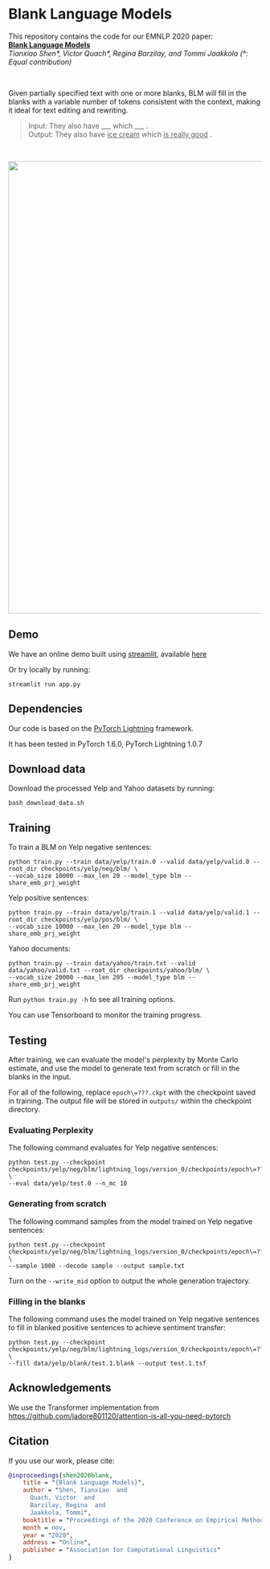# Blank Language Models

This repository contains the code for our EMNLP 2020 paper:  
[**Blank Language Models**](https://arxiv.org/abs/2002.03079)  
*Tianxiao Shen&ast;, Victor Quach&ast;, Regina Barzilay, and Tommi Jaakkola (&ast;: Equal contribution)*

<br>

Given partially specified text with one or more blanks, BLM will fill in the blanks with a variable number of tokens consistent with the context, making it ideal for text editing and rewriting.

> Input:  They also have \___ which \___ .  
> Output: They also have <ins>ice cream</ins> which <ins>is really good</ins> .

<br>

<p align="center"><img width=900 src="img/model.png"></p>


## Demo

We have an online demo built using [streamlit](https://www.streamlit.io/), available [here](http://128.52.131.173:8501)

Or try locally by running:

```
streamlit run app.py
```


## Dependencies

Our code is based on the [PyTorch Lightning](https://github.com/PyTorchLightning/pytorch-lightning) framework.

It has been tested in PyTorch 1.6.0, PyTorch Lightning 1.0.7


## Download data

Download the processed Yelp and Yahoo datasets by running:
```
bash download_data.sh
```


## Training

To train a BLM on Yelp negative sentences:
```
python train.py --train data/yelp/train.0 --valid data/yelp/valid.0 --root_dir checkpoints/yelp/neg/blm/ \
--vocab_size 10000 --max_len 20 --model_type blm --share_emb_prj_weight
```

Yelp positive sentences:
```
python train.py --train data/yelp/train.1 --valid data/yelp/valid.1 --root_dir checkpoints/yelp/pos/blm/ \
--vocab_size 10000 --max_len 20 --model_type blm --share_emb_prj_weight
```

Yahoo documents:
```
python train.py --train data/yahoo/train.txt --valid data/yahoo/valid.txt --root_dir checkpoints/yahoo/blm/ \
--vocab_size 20000 --max_len 205 --model_type blm --share_emb_prj_weight
```

Run `python train.py -h` to see all training options.

You can use Tensorboard to monitor the training progress.


## Testing

After training, we can evaluate the model's perplexity by Monte Carlo estimate, and use the model to generate text from scratch or fill in the blanks in the input.

For all of the following, replace `epoch\=???.ckpt` with the checkpoint saved in training. The output file will be stored in `outputs/` within the checkpoint directory.


### Evaluating Perplexity

The following command evaluates for Yelp negative sentences:

```
python test.py --checkpoint checkpoints/yelp/neg/blm/lightning_logs/version_0/checkpoints/epoch\=???.ckpt \
--eval data/yelp/test.0 --n_mc 10
```


### Generating from scratch

The following command samples from the model trained on Yelp negative sentences:

```
python test.py --checkpoint checkpoints/yelp/neg/blm/lightning_logs/version_0/checkpoints/epoch\=???.ckpt \
--sample 1000 --decode sample --output sample.txt
```

Turn on the `--write_mid` option to output the whole generation trajectory.


### Filling in the blanks

The following command uses the model trained on Yelp negative sentences to fill in blanked positive sentences to achieve sentiment transfer:

```
python test.py --checkpoint checkpoints/yelp/neg/blm/lightning_logs/version_0/checkpoints/epoch\=???.ckpt \
--fill data/yelp/blank/test.1.blank --output test.1.tsf
```

## Acknowledgements

We use the Transformer implementation from https://github.com/jadore801120/attention-is-all-you-need-pytorch


## Citation

If you use our work, please cite:

```bibtex
@inproceedings{shen2020blank,
    title = "{Blank Language Models}",
    author = "Shen, Tianxiao  and
      Quach, Victor  and
      Barzilay, Regina  and
      Jaakkola, Tommi",
    booktitle = "Proceedings of the 2020 Conference on Empirical Methods in Natural Language Processing",
    month = nov,
    year = "2020",
    address = "Online",
    publisher = "Association for Computational Linguistics"
}
```
